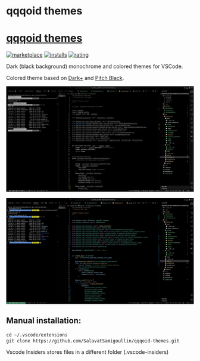 # qqqoid themes


# [qqqoid themes](https://marketplace.visualstudio.com/items?itemName=qqqoid.qqqoid-themes)

[![marketplace](https://img.shields.io/visual-studio-marketplace/v/qqqoid.qqqoid-themes?color=brightgreen&label=Visual%20Studio%20Marketplace)](https://marketplace.visualstudio.com/items?itemName=qqqoid.qqqoid-themes)
[![installs](https://img.shields.io/visual-studio-marketplace/i/qqqoid.qqqoid-themes?label=Installs)](https://marketplace.visualstudio.com/items?itemName=qqqoid.qqqoid-themes)
[![rating](https://img.shields.io/visual-studio-marketplace/r/qqqoid.qqqoid-themes?label=Rating)](https://marketplace.visualstudio.com/items?itemName=qqqoid.qqqoid-themes)

Dark (black background) monochrome and colored themes for VSCode.

Colored theme based on [Dark+](https://github.com/Microsoft/vscode/blob/master/extensions/theme-defaults/themes/dark_defaults.json) and [Pitch Black](https://github.com/ViktorQvarfordt/vscode-pitch-black-theme).

![ScreenshotMono](https://raw.githubusercontent.com/SalavatSamigoullin/qqqoid-theme/main/screenshot_mono.png)

![ScreenshotColor](https://raw.githubusercontent.com/SalavatSamigoullin/qqqoid-theme/main/screenshot_color.png)

## Manual installation: 

```
cd ~/.vscode/extensions
git clone https://github.com/SalavatSamigoullin/qqqoid-themes.git
```

Vscode Insiders stores files in a different folder (.vscode-insiders)